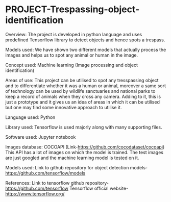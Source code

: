 # PROJECT-Trespassing-object-identification
Overview: The project is developed in python language and uses predefined Tensorflow library to detect objects and hence spots a trespass.       

Models used: We have shown two different models that actually process the images and helps us to spot any animal or human in the image. 

Concept used: Machine learning (Image processing and object identification)     

Areas of use: This project can be utilised to spot any tresspassing object and to differentiate whether it was a human or animal, moreover a same sort of technology can be used by wildlife sanctuaries and national parks to keep a record of animals when they cross any camera. Adding to it, this is just a prototype and it gives us an idea of areas in which it can be utilised but one may find some innovative approach to utilise it.

Language used: Python

Library used: Tensorflow is used majorly along with many supporting files.

Software used: Jupyter notebook

Images database: COCOAPI (Link-https://github.com/cocodataset/cocoapi) This API has a lot of images on which the model is trained. The test images are just googled and the machine learning model is tested on it.

Models used: Link to github repository for object detection models- https://github.com/tensorflow/models

References: Link to tensorflow github repository- https://github.com/tensorflow Tensorflow official website- https://www.tensorflow.org/ 
